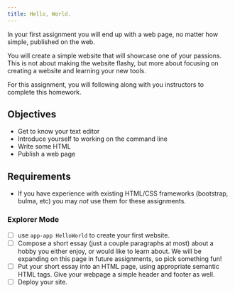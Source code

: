 ```yaml
---
title: Hello, World.
---
```


In your first assignment you will end up with a web page, no matter how simple, published on the web.

You will create a simple website that will showcase one of your passions. This is not about making the website flashy, but more about focusing on creating a website and learning your new tools.

For this assignment, you will following along with you instructors to complete this homework.

## Objectives

- Get to know your text editor
- Introduce yourself to working on the command line
- Write some HTML
- Publish a web page

## Requirements

- If you have experience with existing HTML/CSS frameworks (bootstrap, bulma, etc) you may _not_ use them for these assignments.

### Explorer Mode

- [ ] use `app-app HelloWorld` to create your first website.
- [ ] Compose a short essay (just a couple paragraphs at most) about a hobby you either enjoy, or would like to learn about. We will be expanding on this page in future assignments, so pick something fun!
- [ ] Put your short essay into an HTML page, using appropriate semantic HTML tags. Give your webpage a simple header and footer as well.
- [ ] Deploy your site.
